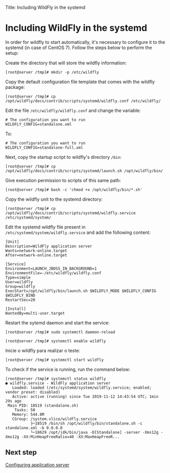 Title: Including WildFly in the systemd

# Including WildFly in the systemd

In order for wildfly to start automatically, it's necessary to configure it to the systemd (in case of CentOS 7). Follow the steps below to perform the setup:

Create the directory that will store the wildfly information:

``` shell
[root@server /tmp]# mkdir -p /etc/wildfly
```
Copy the default configuration file template that comes with the wildfly package:

``` shell
[root@server /tmp]# cp /opt/wildfly/docs/contrib/scripts/systemd/wildfly.conf /etc/wildfly/
```
Edit the file `/etc/wildfly/wildfly.conf` and change the variable:

``` shell
# The configuration you want to run
WILDFLY_CONFIG=standalone.xml
```

To:

``` shell
# The configuration you want to run
WILDFLY_CONFIG=standalone-full.xml
```

Next, copy the startup script to wildfly's directory `/bin`:

``` shell
[root@server /tmp]# cp /opt/wildfly/docs/contrib/scripts/systemd/launch.sh /opt/wildfly/bin/
```
Give execution permission to scripts of this same path:

``` shell
[root@server /tmp]# bash -c 'chmod +x /opt/wildfly/bin/*.sh'
```
Copy the wildfly unit to the systemd directory:

``` shell
[root@server /tmp]# cp /opt/wildfly/docs/contrib/scripts/systemd/wildfly.service /etc/systemd/system/
```

Edit the systemd wildfly file present in `/etc/systemd/system/wildfly.service` and add the following content:

``` shell
[Unit]
Description=WildFly application server
Wants=network-online.target
After=network-online.target

[Service]
Environment=LAUNCH_JBOSS_IN_BACKGROUND=1
EnvironmentFile=-/etc/wildfly/wildfly.conf
Type=simple
User=wildfly
Group=wildfly
ExecStart=/opt/wildfly/bin/launch.sh $WILDFLY_MODE $WILDFLY_CONFIG $WILDFLY_BIND
RestartSec=20

[Install]
WantedBy=multi-user.target
```

Restart the sytemd daemon and start the service:

``` shell
[root@server /tmp]# sudo systemctl daemon-reload
```

``` shell
[root@server /tmp]# systemctl enable wildfly
```
Inicie o wildfly para realizar o teste:

``` shell
[root@server /tmp]# systemctl start wildfly
```

To check if the service is running, run the command below:

``` shell
[root@server /tmp]# systemctl status wildfly
● wildfly.service - WildFly application server
   Loaded: loaded (/etc/systemd/system/wildfly.service; enabled; vendor preset: disabled)
   Active: active (running) since Tue 2019-11-12 14:43:54 UTC; 1min 29s ago
 Main PID: 18519 (standalone.sh)
    Tasks: 50
   Memory: 544.8M
   CGroup: /system.slice/wildfly.service
           ├─18519 /bin/sh /opt/wildfly/bin/standalone.sh -c standalone.xml -b 0.0.0.0
           └─18629 /opt/jdk/bin/java -D[Standalone] -server -Xms12g -Xmx12g -XX:MinHeapFreeRatio=40 -XX:MaxHeapFreeR...
```

## Next step

[Configuring application server][1]

[1]:/en-us/4biz-helium/get-started/installation-and-upgrade/perform-installation/conf-server.html
